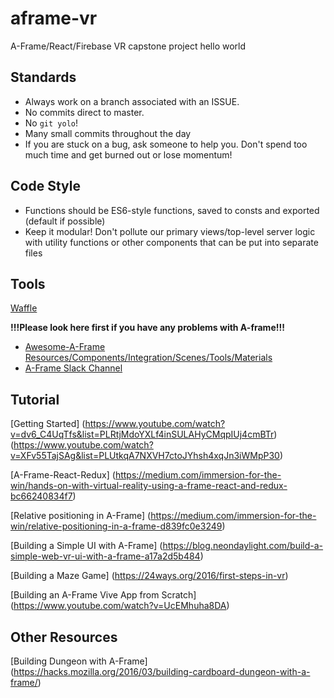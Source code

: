 # aframe-vr
A-Frame/React/Firebase VR capstone project
hello world

## Standards
- Always work on a branch associated with an ISSUE.
- No commits direct to master.
- No `git yolo`!
- Many small commits throughout the day
- If you are stuck on a bug, ask someone to help you. Don't spend too much time and get burned out or lose momentum!

## Code Style
- Functions should be ES6-style functions, saved to consts and exported (default if possible)
- Keep it modular! Don't pollute our primary views/top-level server logic with utility functions or other components that can be put into separate files

## Tools
[Waffle](https://waffle.io/aframe-capstone/aframe-vr-capstone)

**!!!Please look here first if you have any problems with A-frame!!!**
- [Awesome-A-Frame Resources/Components/Integration/Scenes/Tools/Materials](https://github.com/aframevr/awesome-aframe)
- [A-Frame Slack Channel](https://aframevr-slack.herokuapp.com/)

## Tutorial
[Getting Started]
(https://www.youtube.com/watch?v=dv6_C4UqTfs&list=PLRtjMdoYXLf4inSULAHyCMqpIUj4cmBTr)
(https://www.youtube.com/watch?v=XFv55TajSAg&list=PLUtkqA7NXVH7ctoJYhsh4xqJn3iWMpP30)

[A-Frame-React-Redux]
(https://medium.com/immersion-for-the-win/hands-on-with-virtual-reality-using-a-frame-react-and-redux-bc66240834f7)

[Relative positioning in A-Frame]
(https://medium.com/immersion-for-the-win/relative-positioning-in-a-frame-d839fc0e3249)

[Building a Simple UI with A-Frame]
(https://blog.neondaylight.com/build-a-simple-web-vr-ui-with-a-frame-a17a2d5b484)

[Building a Maze Game]
(https://24ways.org/2016/first-steps-in-vr)

[Building an A-Frame Vive App from Scratch]
(https://www.youtube.com/watch?v=UcEMhuha8DA)

## Other Resources
[Building Dungeon with A-Frame]
(https://hacks.mozilla.org/2016/03/building-cardboard-dungeon-with-a-frame/)
